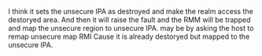 I think it sets the unsecure IPA as destroyed and make the realm access the destoryed area.
And then it will raise the fault and the RMM will be trapped and map the unsecure region to
unsecure IPA. may be by asking the host to remap unsecure map RMI Cause it is already 
destoryed but mapped to the unsecure IPA.
